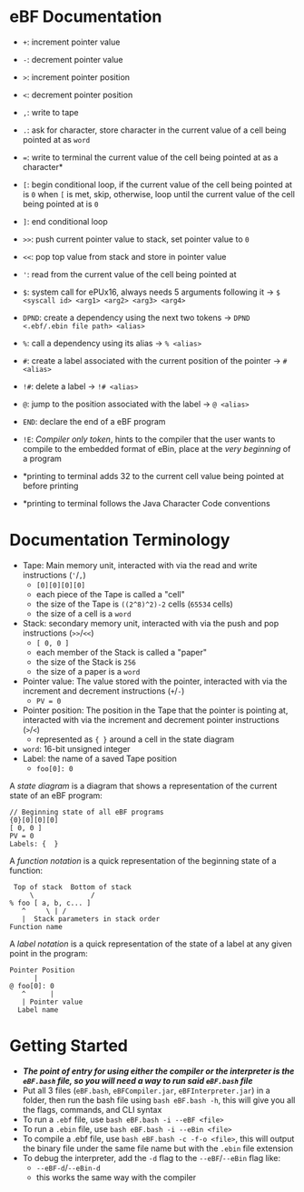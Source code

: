 # eBF Documentation
- `+`: increment pointer value
- `-`: decrement pointer value
- `>`: increment pointer position
- `<`: decrement pointer position
- `,`: write to tape
- `.`: ask for character, store character in the current value of a cell being pointed at as `word`
- `=`: write to terminal the current value of the cell being pointed at as a character*
- `[`: begin conditional loop, if the current value of the cell being pointed at  is `0` when `[` is met, skip, otherwise, loop until the current value of the cell being pointed at is `0`
- `]`: end conditional loop
- `>>`: push current pointer value to stack, set pointer value to `0`
- `<<`: pop top value from stack and store in pointer value
- `'`: read from the current value of the cell being pointed at
- `$`: system call for ePUx16, always needs 5 arguments following it &rarr; `$ <syscall id> <arg1> <arg2> <arg3> <arg4>`
- `DPND`: create a dependency using the next two tokens &rarr; `DPND <.ebf/.ebin file path> <alias>`
- `%`: call a dependency using its alias &rarr; `% <alias>`
- `#`: create a label associated with the current position of the pointer &rarr; `# <alias>`
- `!#`: delete a label &rarr; `!# <alias>`
- `@`: jump to the position associated with the label &rarr; `@ <alias>`
- `END`: declare the end of a eBF program
- `!E`: *Compiler only token*, hints to the compiler that the user wants to compile to the embedded format of eBin, place at the *very beginning* of a program

- *printing to terminal adds 32 to the current cell value being pointed at before printing
- *printing to terminal follows the Java Character Code conventions

# Documentation Terminology
- Tape: Main memory unit, interacted with via the read and write instructions (`'`/`,`)
  - `[0][0][0][0]`
  - each piece of the Tape is called a "cell"
  - the size of the Tape is `((2^8)^2)-2` cells (`65534` cells)
  - the size of a cell is a `word`
- Stack: secondary memory unit, interacted with via the push and pop instructions (`>>`/`<<`)
  - `[ 0, 0 ]`
  - each member of the Stack is called a "paper"
  - the size of the Stack is `256`
  - the size of a paper is a `word`
- Pointer value: The value stored with the pointer, interacted with via the increment and decrement instructions (`+`/`-`)
  - `PV = 0`
- Pointer position: The position in the Tape that the pointer is pointing at, interacted with via the increment and decrement pointer instructions (`>`/`<`)
  - represented as `{ }` around a cell in the state diagram
- `word`: 16-bit unsigned integer
- Label: the name of a saved Tape position
  - `foo[0]: 0`

A *state diagram* is a diagram that shows a representation of the current state of an eBF program:
```
// Beginning state of all eBF programs
{0}[0][0][0]
[ 0, 0 ]
PV = 0
Labels: {  }
```
A *function notation* is a quick representation of the beginning state of a function:
```
 Top of stack  Bottom of stack
     \              /
% foo [ a, b, c... ]
   ^     \ | /
   |  Stack parameters in stack order
Function name
```
A *label notation* is a quick representation of the state of a label at any given point in the program:
```
Pointer Position
      |
@ foo[0]: 0
   ^      |
   | Pointer value
  Label name
```

# Getting Started
- ***The point of entry for using either the compiler or the interpreter is the `eBF.bash` file, so you will need a way to run said `eBF.bash` file***
- Put all 3 files (`eBF.bash`, `eBFCompiler.jar`, `eBFInterpreter.jar`) in a folder, then run the bash file using `bash eBF.bash -h`, this will give you all the flags, commands, and CLI syntax
- To run a `.ebf` file, use `bash eBF.bash -i --eBF <file>`
- To run a `.ebin` file, use `bash eBF.bash -i --eBin <file>`
- To compile a .ebf file, use `bash eBF.bash -c -f-o <file>`, this will output the binary file under the same file name but with the `.ebin` file extension
- To debug the interpreter, add the `-d` flag to the `--eBF`/`--eBin` flag like:
  - `--eBF-d`/`--eBin-d`
  - this works the same way with the compiler
